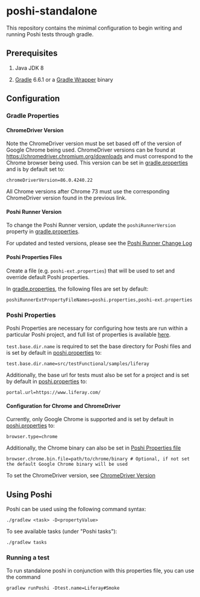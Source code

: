 # poshi-standalone
This repository contains the minimal configuration to begin writing and running Poshi tests through gradle.

## Prerequisites

 1. Java JDK 8

 2. [Gradle](https://gradle.org/install/) 6.6.1 or a [Gradle Wrapper](https://docs.gradle.org/current/userguide/gradle_wrapper.html#sec:adding_wrapper) binary

## Configuration

### Gradle Properties

#### ChromeDriver Version

Note the ChromeDriver version must be set based off of the version of Google Chrome being used. ChromeDriver versions can be found at https://chromedriver.chromium.org/downloads and must correspond to the Chrome browser being used. This version can be set in [gradle.properties](gradle.properties) and is by default set to:
```
chromeDriverVersion=86.0.4240.22
```

All Chrome versions after Chrome 73 must use the corresponding ChromeDriver version found in the previous link.

#### Poshi Runner Version
To change the Poshi Runner version, update the `poshiRunnerVersion` property in [gradle.properties](gradle.properties).

For updated and tested versions, please see the [Poshi Runner Change Log](https://github.com/liferay/liferay-portal/blob/master/modules/test/poshi/CHANGELOG.markdown)

#### Poshi Properties Files

Create a file (e.g. `poshi-ext.properties`) that will be used to set and override default Poshi properties.

In [gradle.properties](gradle.properties), the following files are set by default:
```
poshiRunnerExtPropertyFileNames=poshi.properties,poshi-ext.properties
```

### Poshi Properties

Poshi Properties are necessary for configuring how tests are run within a particular Poshi project, and full list of properties is available [here](https://github.com/liferay/liferay-portal/blob/master/modules/test/poshi/poshi-properties.markdown).

`test.base.dir.name` is required to set the base directory for Poshi files and is set by default in [poshi.properties](poshi.properties) to:
```
test.base.dir.name=src/testFunctional/samples/liferay
```

Additionally, the base url for tests must also be set for a project and is set by default in [poshi.properties](poshi.properties) to:
```
portal.url=https://www.liferay.com/
```

#### Configuration for Chrome and ChromeDriver
Currently, only Google Chrome is supported and is set by default in [poshi.properties](poshi.properties) to:
```
browser.type=chrome
```

Additionally, the Chrome binary can also be set in [Poshi Properties file](#poshi-properties-files)

```
browser.chrome.bin.file=path/to/chrome/binary # Optional, if not set the default Google Chrome binary will be used
```

To set the ChromeDriver version, see [ChromeDriver Version](#chromedriver-version)

## Using Poshi
Poshi can be used using the following command syntax:
```
./gradlew <task> -D<propertyValue>
```

To see available tasks (under "Poshi tasks"):
```
./gradlew tasks
```

### Running a test
To run standalone poshi in conjunction with this properties file, you can use the command
```
gradlew runPoshi -Dtest.name=Liferay#Smoke
```